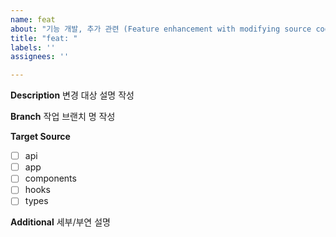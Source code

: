 ```yaml
---
name: feat
about: "기능 개발, 추가 관련 (Feature enhancement with modifying source code.)"
title: "feat: "
labels: ''
assignees: ''

---
```


**Description**
변경 대상 설명 작성

**Branch**
작업 브랜치 명 작성

**Target Source**
- [ ] api
- [ ] app
- [ ] components
- [ ] hooks
- [ ] types

**Additional**
세부/부연 설명
